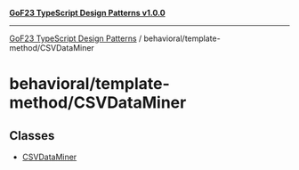 [**GoF23 TypeScript Design Patterns v1.0.0**](../../../README.md)

***

[GoF23 TypeScript Design Patterns](../../../README.md) / behavioral/template-method/CSVDataMiner

# behavioral/template-method/CSVDataMiner

## Classes

- [CSVDataMiner](classes/CSVDataMiner.md)
